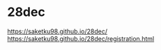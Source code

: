 # 28dec

https://saketku98.github.io/28dec/
<br>
https://saketku98.github.io/28dec/registration.html
